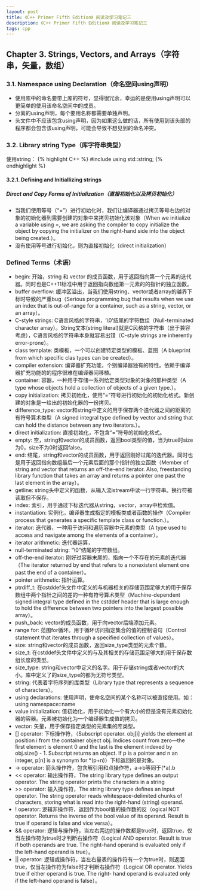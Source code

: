 ```yaml
---
layout: post
title: 《C++ Primer Fifth Edition》 阅读及学习笔记三
description: 《C++ Primer Fifth Edition》 阅读及学习笔记三
tags: cpp
---
```


## Chapter 3. Strings, Vectors, and Arrays（字符串，矢量，数组）

### 3.1. Namespace using Declaration（命名空间using声明）

- 使用库中的命名要带上库的符号，显得很冗余，幸运的是使用using声明可以更简单的使用该命名空间中的成员。
- 分离的using声明，每个要用名称都需要单独声明。
- 头文件中不应该包含using声明，因为如果这么做的话，所有使用到该头部的程序都会包含该using声明，可能会导致不想见到的命名冲突。

### 3.2. Library string Type（库字符串类型）

使用string：
{% highlight C++ %}
#include <string>
using std::string;
{% endhighlight %}

#### 3.2.1. Defining and Initiallizing strings

##### Direct and Copy Forms of Initialization（直接初始化以及拷贝初始化）

- 当我们使用等号（“=”）进行初始化时，我们让编译器通过拷贝等号右边的对象的初始化器到需要创建的对象中来拷贝初始化该对象（When we initialize a variable using =, we are asking the compiler to copy initialize the object by copying the initializer on the right-hand side into the object being created.）。
- 没有使用等号进行初始化，则为直接初始化（direct initialization）

### Defined Terms（术语）

- begin: 开始，string 和 vector 的成员函数，用于返回指向第一个元素的迭代器。同时也是C++11标准中用于返回指向数组第一元素的的指针的独立函数。
- buffer overflow: 缓冲区溢出，当我们使用string、vector或者array的越界下标时导致的严重bug（Serious programming bug that results when we use an index
that is out-of-range for a container, such as a string, vector, or an array）。
- C-style strings: C语言风格的字符串，‘\0’结尾的字符数组（Null-terminated character array）。String文本(string literal)就是C风格的字符串（出于兼容考虑），C语言风格的字符串本身就容易出错（C-style strings are inherently error-prone）。
- class template: 类模板，一个可以创建特定类型的模板、蓝图（A blueprint from which specific clas types can be created）。
- compiler extension: 编译器扩充功能，个别编译器独有的特性。依赖于编译器扩充功能的的程序很难在编译器间移植。 
- container: 容器，一种用于存储一系列给定类型对象的对象的那种类型（A type whose objects hold a collection of objects of a given type.）。
- copy initialization: 拷贝初始化，使用“=”符号进行初始化的初始化格式。新创建的对象是一给出的初始化器的一份拷贝。
- difference_type: vector和string中定义的用于保存两个迭代器之间的距离的有符号算术类型（A signed integral type defined by vector and string that
can hold the distance between any two iterators.）。 
- direct initialization: 直接初始化，不包含“=”符号的初始化格式。
- empty: 空，string和vector的成员函数，返回bool类型的值，当为true时size为0，size不为0时返回false。
- end: 结尾，string和vector的成员函数，用于返回刚好过尾的迭代器。同时也是用于返回指向数组最后一个元素后面的那个指针的独立函数（Member of string and vector that returns an off-the-end iterator. Also,
freestanding library function that takes an array and returns a pointer one past
the last element in the array）。
- getline: string头中定义的函数，从输入流istream中读一行字符串。换行符被读取但不保存。
- index: 索引，用于通过下标迭代器从string，vector，array中检索值。
- instantiation: 实例化，编译器生成指定的模板类或者函数的操作（Compiler process that generates a specific template class or
function.）。
- iterator: 迭代器，一种用于访问和遍历容器中元素的类型（A type used to access and navigate among the elements of a container）。
- iterator arithmetic: 迭代器运算，
- null-terminated string: “\0”结尾的字符数组。
- off-the-end iterator: 刚好过容器末尾的，指向一个不存在的元素的迭代器（The iterator returned by end that refers to a nonexistent
element one past the end of a container）。
- pointer arithmetic: 指针运算。
- ptrdiff_t: 在cstddef头文件中定义的与机器相关的存储范围足够大的用于保存数组中两个指针之间的差的一种有符号算术类型（Machine-dependent signed integral type defined in the cstddef
header that is large enough to hold the difference between two pointers into the
largest possible array）。
- push_back: vector的成员函数，用于向vector后端添加元素。
- range for: 范围for循环。用于循环访问指定集合的值的控制语句（Control statement that iterates through a specified collection of values）。
- size: string和vector的成员函数，返回size_type类型的元素个数。
- size_t: 在cstddef头文件中定义的与及其相关的存储范围足够大的用于保存数组长度的类型。
- size_type: string和vector中定义的名字。用于存储string或者vector的大小。库中定义了的size_type的都为无符号类型。
- string: 代表着字符序列的库类型（Library type that represents a sequence of characters）。
- using declarations: 使用声明，使命名空间的某个名称可以被直接使用。如：using namespace::name
- value initialization: 值初始化，用于初始化一个有大小的但是没有元素初始化器的容器。元素被初始化为一个编译器生成值的拷贝。
- vector: 矢量，用于保存指定类型的元素集的库类型。
- [] operator: 下标操作符，（Subscript operator. obj[i] yields the element at position i from
the container object obj. Indices count from zero—the first element is element 0
and the last is the element indexed by obj.size() - 1. Subscript returns an
object. If p is a pointer and n an integer, p[n] is a synonym for *(p+n)）下标返回的是对象。
- -> operator: 箭头操作符，包含解引用和点操作符，a->b等同于(*a).b
- << operator: 输出操作符，The string library type defines an output operator. The string
operator prints the characters in a string
- \>\> operator: 输入操作符，The string library type defines an input operator. The string
operator reads whitespace-delimited chunks of characters, storing what is read
into the right-hand (string) operand.
- ! operator: 逻辑非操作符，返回作为bool值的操作数的反（ogical  NOT operator. Returns the inverse of the bool value of its
operand. Result is true if operand is false and vice versa）。
- && operator: 逻辑与操作符，当左右两边的操作数都是true时，返回true，仅当左操作符为true时才判断右操作符（Logical  AND operator. Result is true if both operands are true.
The right-hand operand is evaluated  only if the left-hand operand is true）。
- || operator: 逻辑或操作符，当左右量表的操作符有一个为true时，则返回true，仅当左操作符为false时才判断右操作符（Logical  OR operator. Yields true if either operand is true. The right-
hand operand is evaluated  only if the left-hand operand is false）。